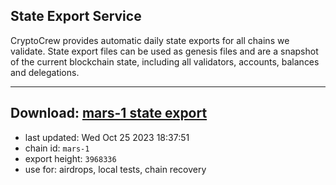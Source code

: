 ## State Export Service
CryptoCrew provides automatic daily state exports for all chains we validate. State export files can be used as genesis files and are a snapshot of the current blockchain state, including all validators, accounts, balances and delegations.

---
**Download: [mars-1 state export](https://dl.ccvalidators.com/SERVICE/mars/mars-1_export_3968336.json)**
---

- last updated: Wed Oct 25 2023 18:37:51
- chain id: `mars-1`
- export height: `3968336`
- use for: airdrops, local tests, chain recovery
